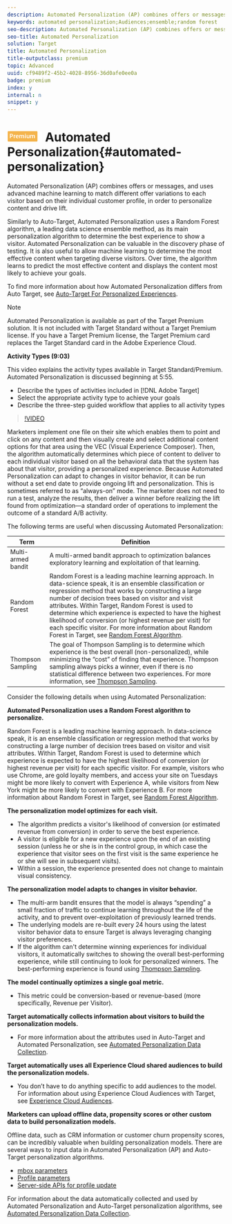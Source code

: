 ```yaml
---
description: Automated Personalization (AP) combines offers or messages, and uses advanced machine learning to match different offer variations to each visitor based on their individual customer profile, in order to personalize content and drive lift.
keywords: automated personalization;Audiences;ensemble;random forest
seo-description: Automated Personalization (AP) combines offers or messages, and uses advanced machine learning to match different offer variations to each visitor based on their individual customer profile, in order to personalize content and drive lift.
seo-title: Automated Personalization
solution: Target
title: Automated Personalization
title-outputclass: premium
topic: Advanced
uuid: cf9489f2-45b2-4028-8956-36d0afe0ee0a
badge: premium
index: y
internal: n
snippet: y
---
```


# ![PREMIUM](/help/assets/premium.png) Automated Personalization{#automated-personalization}

Automated Personalization (AP) combines offers or messages, and uses advanced machine learning to match different offer variations to each visitor based on their individual customer profile, in order to personalize content and drive lift.

Similarly to Auto-Target, Automated Personalization uses a Random Forest algorithm, a leading data science ensemble method, as its main personalization algorithm to determine the best experience to show a visitor. Automated Personalization can be valuable in the discovery phase of testing. It is also useful to allow machine learning to determine the most effective content when targeting diverse visitors. Over time, the algorithm learns to predict the most effective content and displays the content most likely to achieve your goals.

To find more information about how Automated Personalization differs from Auto Target, see [Auto-Target For Personalized Experiences](../../c-activities/c-auto-target-to-optimize.md#concept_67779E5B7F67427A97D7EA2A6FB919B3).

>[!NOTE]
>
>Automated Personalization is available as part of the Target Premium solution. It is not included with Target Standard without a Target Premium license. If you have a Target Premium license, the Target Premium card replaces the Target Standard card in the Adobe Experience Cloud.

**Activity Types (9:03)**

This video explains the activity types available in Target Standard/Premium. Automated Personalization is discussed beginning at 5:55.

* Describe the types of activities included in [!DNL Adobe Target] 
* Select the appropriate activity type to achieve your goals 
* Describe the three-step guided workflow that applies to all activity types

>[!VIDEO](https://www.youtube.com/watch?v=vtHg1pPFJp8)

Marketers implement one file on their site which enables them to point and click on any content and then visually create and select additional content options for that area using the VEC (Visual Experience Composer). Then, the algorithm automatically determines which piece of content to deliver to each individual visitor based on all the behavioral data that the system has about that visitor, providing a personalized experience. Because Automated Personalization can adapt to changes in visitor behavior, it can be run without a set end date to provide ongoing lift and personalization. This is sometimes referred to as “always-on” mode. The marketer does not need to run a test, analyze the results, then deliver a winner before realizing the lift found from optimization—a standard order of operations to implement the outcome of a standard A/B activity.

The following terms are useful when discussing Automated Personalization:

|  Term  | Definition  |
|---|---|
|  Multi-armed bandit  | A multi-armed bandit approach to optimization balances exploratory learning and exploitation of that learning.  |
|  Random Forest  |Random Forest is a leading machine learning approach. In data-science speak, it is an ensemble classification or regression method that works by constructing a large number of decision trees based on visitor and visit attributes. Within Target, Random Forest is used to determine which experience is expected to have the highest likelihood of conversion (or highest revenue per visit) for each specific visitor. For more information about Random Forest in Target, see [Random Forest Algorithm](../../c-activities/t-automated-personalization/c-algo-random-forest.md#concept_48F3CDAA16A848D2A84CDCD19DAAE3AA).  |
|  Thompson Sampling  |The goal of Thompson Sampling is to determine which experience is the best overall (non-personalized), while minimizing the “cost” of finding that experience. Thompson sampling always picks a winner, even if there is no statistical difference between two experiences. For more information, see [Thompson Sampling](https://en.wikipedia.org/wiki/Thompson_sampling).  |

Consider the following details when using Automated Personalization:

**Automated Personalization uses a Random Forest algorithm to personalize.**

Random Forest is a leading machine learning approach. In data-science speak, it is an ensemble classification or regression method that works by constructing a large number of decision trees based on visitor and visit attributes. Within Target, Random Forest is used to determine which experience is expected to have the highest likelihood of conversion (or highest revenue per visit) for each specific visitor. For example, visitors who use Chrome, are gold loyalty members, and access your site on Tuesdays might be more likely to convert with Experience A, while visitors from New York might be more likely to convert with Experience B. For more information about Random Forest in Target, see [Random Forest Algorithm](../../c-activities/t-automated-personalization/c-algo-random-forest.md#concept_48F3CDAA16A848D2A84CDCD19DAAE3AA).

**The personalization model optimizes for each visit.**

* The algorithm predicts a visitor's likelihood of conversion (or estimated revenue from conversion) in order to serve the best experience. 
* A visitor is eligible for a new experience upon the end of an existing session (unless he or she is in the control group, in which case the experience that visitor sees on the first visit is the same experience he or she will see in subsequent visits). 
* Within a session, the experience presented does not change to maintain visual consistency.

**The personalization model adapts to changes in visitor behavior.**

* The multi-arm bandit ensures that the model is always “spending” a small fraction of traffic to continue learning throughout the life of the activity, and to prevent over-exploitation of previously learned trends. 
* The underlying models are re-built every 24 hours using the latest visitor behavior data to ensure Target is always leveraging changing visitor preferences. 
* If the algorithm can't determine winning experiences for individual visitors, it automatically switches to showing the overall best-performing experience, while still continuing to look for personalized winners. The best-performing experience is found using [Thompson Sampling](https://en.wikipedia.org/wiki/Thompson_sampling).

**The model continually optimizes a single goal metric.**

* This metric could be conversion-based or revenue-based (more specifically, Revenue per Visitor).

**Target automatically collects information about visitors to build the personalization models.**

* For more information about the attributes used in Auto-Target and Automated Personalization, see [Automated Personalization Data Collection](../../c-activities/t-automated-personalization/r-ap-data.md#reference_255BD3DE7AD04DC9B766E0BC78961058).

**Target automatically uses all Experience Cloud shared audiences to build the personalization models.**

* You don’t have to do anything specific to add audiences to the model. For information about using Experience Cloud Audiences with Target, see [Experience Cloud Audiences](../../c-integrating-target-with-mac/c-mmp.md#concept_F4863DE4C92D4805AB690B4B3D487969).

**Marketers can upload offline data, propensity scores or other custom data to build personalization models.**

Offline data, such as CRM information or customer churn propensity scores, can be incredibly valuable when building personalization models. There are several ways to input data in Automated Personalization (AP) and Auto-Target personalization algorithms.

* [mbox parameters](../../c-implementing-target/c-considerations-before-you-implement-target/c-methods-to-get-data-into-target/c-methods-to-get-data-into-target.md#concept_0069C0EFB56C4700BB33F2F35C2B9B17) 
* [Profile parameters](../../c-implementing-target/c-considerations-before-you-implement-target/c-methods-to-get-data-into-target/c-methods-to-get-data-into-target.md#concept_0069C0EFB56C4700BB33F2F35C2B9B17) 
* [Server-side APIs for profile update](../../c-implementing-target/c-considerations-before-you-implement-target/c-methods-to-get-data-into-target/c-methods-to-get-data-into-target.md#concept_0069C0EFB56C4700BB33F2F35C2B9B17)

For information about the data automatically collected and used by Automated Personalization and Auto-Target personalization algorithms, see [Automated Personalization Data Collection](../../c-activities/t-automated-personalization/r-ap-data.md#reference_255BD3DE7AD04DC9B766E0BC78961058). 
